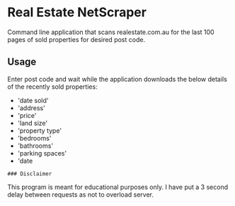 # Real Estate NetScraper

Command line application that scans realestate.com.au for the last 100 pages of sold properties for desired post code.

## Usage

Enter post code and wait while the application downloads the below details of the recently sold properties:

- 'date sold'
- 'address'
- 'price'
- 'land size'
- 'property type'
- 'bedrooms'
- 'bathrooms'
- 'parking spaces'
- 'date

```
### Disclaimer
```
This program is meant for educational purposes only. I have put a 3 second delay between requests as not to overload server.
